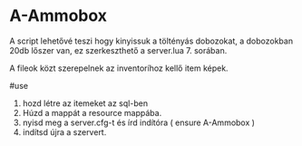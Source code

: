 # A-Ammobox

A script lehetővé teszi hogy kinyissuk a töltényás dobozokat, a dobozokban 20db lőszer van, ez szerkeszthető a server.lua 7. sorában.

A fileok közt szerepelnek az inventoríhoz kellő item képek.

#use

1. hozd létre az itemeket az sql-ben
2. Húzd a mappát a resource mappába.
3. nyisd meg a server.cfg-t és írd indítóra ( ensure A-Ammobox )
4. indítsd újra a szervert.
